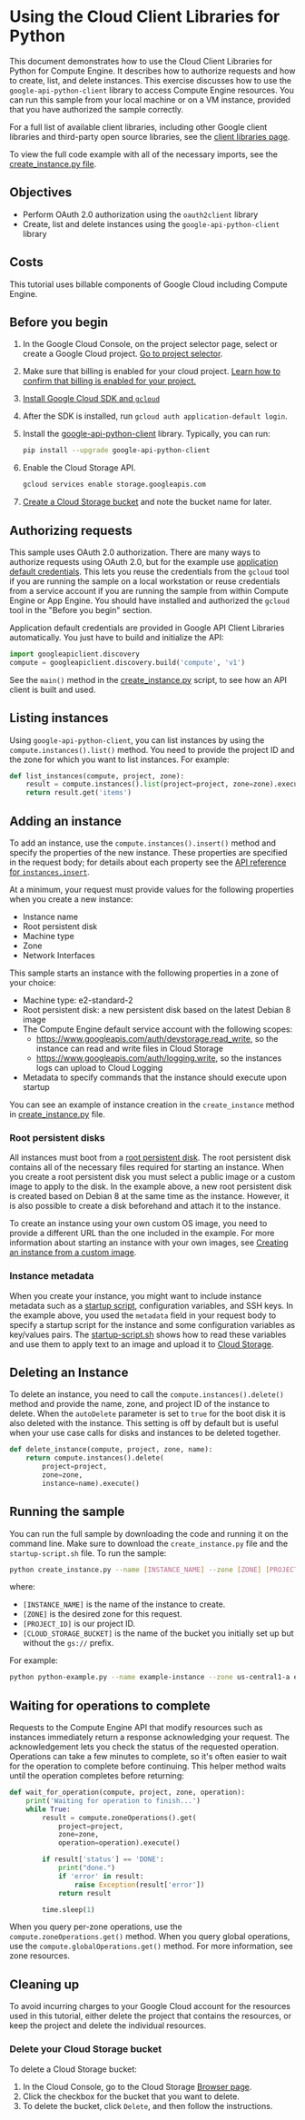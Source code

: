 # Using the Cloud Client Libraries for Python

This document demonstrates how to use the Cloud Client Libraries for Python for Compute Engine. 
It describes how to authorize requests and how to create, list, and delete instances. 
This exercise discusses how to use the `google-api-python-client` library to access Compute Engine 
resources. You can run this sample from your local machine or on a VM instance, provided that 
you have authorized the sample correctly.

For a full list of available client libraries, including other Google client libraries and 
third-party open source libraries, see the [client libraries page](https://cloud.google.com/compute/docs/api/libraries).

To view the full code example with all of the necessary imports, see the [create_instance.py file](create_instance.py).

## Objectives

 * Perform OAuth 2.0 authorization using the `oauth2client` library
 * Create, list and delete instances using the `google-api-python-client` library

## Costs

This tutorial uses billable components of Google Cloud including Compute Engine.

## Before you begin

1. In the Google Cloud Console, on the project selector page, select or create a Google Cloud project.
   [Go to project selector](https://console.cloud.google.com/projectselector2/home/dashboard).
1. Make sure that billing is enabled for your cloud project. 
   [Learn how to confirm that billing is enabled for your project.](https://cloud.google.com/billing/docs/how-to/modify-project)
1. [Install Google Cloud SDK and `gcloud`](https://cloud.google.com/sdk)
1. After the SDK is installed, run `gcloud auth application-default login`.
1. Install the [google-api-python-client](http://github.com/googleapis/google-api-python-client) library. Typically, you can run:
   
   ```bash
   pip install --upgrade google-api-python-client
   ```

1. Enable the Cloud Storage API.
   ```bash
   gcloud services enable storage.googleapis.com
   ```
1. [Create a Cloud Storage bucket](https://cloud.google.com/storage/docs/creating-buckets) and note the bucket name for later.

## Authorizing requests

This sample uses OAuth 2.0 authorization. There are many ways to authorize requests using OAuth 2.0,
but for the example use [application default credentials](https://developers.google.com/accounts/docs/application-default-credentials). This lets you reuse the credentials from 
the `gcloud` tool if you are running the sample on a local workstation or reuse credentials from a 
service account if you are running the sample from within Compute Engine or App Engine. You should 
have installed and authorized the `gcloud` tool in the "Before you begin" section.

Application default credentials are provided in Google API Client Libraries automatically. 
You just have to build and initialize the API:

```python
import googleapiclient.discovery
compute = googleapiclient.discovery.build('compute', 'v1')
```

See the `main()` method in the [create_instance.py](create_instance.py) script, to see how an API
client is built and used.

## Listing instances

Using `google-api-python-client`, you can list instances by using the `compute.instances().list()` method. 
You need to provide the project ID and the zone for which you want to list instances. For example:

```python
def list_instances(compute, project, zone):
    result = compute.instances().list(project=project, zone=zone).execute()
    return result.get('items')
```

## Adding an instance

To add an instance, use the `compute.instances().insert()` method and specify the properties of the new 
instance. These properties are specified in the request body; for details about each property see 
the [API reference for `instances.insert`](https://cloud.google.com/compute/docs/reference/latest/instances/insert).

At a minimum, your request must provide values for the following properties when you create a new 
instance:

* Instance name
* Root persistent disk
* Machine type
* Zone
* Network Interfaces

This sample starts an instance with the following properties in a zone of your choice:

* Machine type: e2-standard-2
* Root persistent disk: a new persistent disk based on the latest Debian 8 image
* The Compute Engine default service account with the following scopes:
  * https://www.googleapis.com/auth/devstorage.read_write, so the instance can read and write files in Cloud Storage
  * https://www.googleapis.com/auth/logging.write, so the instances logs can upload to Cloud Logging
* Metadata to specify commands that the instance should execute upon startup

You can see an example of instance creation in the `create_instance` method in [create_instance.py](create_instance.py) file.

### Root persistent disks

All instances must boot from a [root persistent disk](https://cloud.google.com/compute/docs/disks/create-root-persistent-disks).
The root persistent disk contains all of the necessary files required for starting an instance. 
When you create a root persistent disk you must select a public image or a custom image to apply to 
the disk. In the example above, a new root persistent disk is created based on Debian 8 at the same 
time as the instance. However, it is also possible to create a disk beforehand and attach it to the 
instance.

To create an instance using your own custom OS image, you need to provide a different URL than 
the one included in the example. For more information about starting an instance with your own 
images, see [Creating an instance from a custom image](https://cloud.google.com/compute/docs/instances/create-start-instance#creating_an_instance_from_a_custom_image).



### Instance metadata

When you create your instance, you might want to include instance metadata such as a [startup script](https://cloud.google.com/compute/docs/startupscript), 
configuration variables, and SSH keys. In the example above, you used the `metadata` field in your 
request body to specify a startup script for the instance and some configuration variables as 
key/values pairs. The [startup-script.sh](startup-script.sh) shows how to read these variables and use them 
to apply text to an image and upload it to [Cloud Storage](https://cloud.google.com/storage).

## Deleting an Instance

To delete an instance, you need to call the `compute.instances().delete()` method and provide the name, 
zone, and project ID of the instance to delete. When the `autoDelete` parameter is set to `true` for the 
boot disk it is also deleted with the instance. This setting is off by default but is 
useful when your use case calls for disks and instances to be deleted together.

```python
def delete_instance(compute, project, zone, name):
    return compute.instances().delete(
        project=project,
        zone=zone,
        instance=name).execute()
```

## Running the sample

You can run the full sample by downloading the code and running it on the command line. Make sure 
to download the `create_instance.py` file and the `startup-script.sh` file. To run the sample:

```bash
python create_instance.py --name [INSTANCE_NAME] --zone [ZONE] [PROJECT_ID] [CLOUD_STORAGE_BUCKET]
```

where:

* `[INSTANCE_NAME]` is the name of the instance to create.
* `[ZONE]` is the desired zone for this request.
* `[PROJECT_ID]` is our project ID.
* `[CLOUD_STORAGE_BUCKET]` is the name of the bucket you initially set up but without the `gs://` prefix.

For example:

```bash
python python-example.py --name example-instance --zone us-central1-a example-project my-gcs-bucket
```

## Waiting for operations to complete

Requests to the Compute Engine API that modify resources such as instances immediately return a 
response acknowledging your request. The acknowledgement lets you check the status of the requested 
operation. Operations can take a few minutes to complete, so it's often easier to wait for the 
operation to complete before continuing. This helper method waits until the operation completes 
before returning:

```python
def wait_for_operation(compute, project, zone, operation):
    print('Waiting for operation to finish...')
    while True:
        result = compute.zoneOperations().get(
            project=project,
            zone=zone,
            operation=operation).execute()

        if result['status'] == 'DONE':
            print("done.")
            if 'error' in result:
                raise Exception(result['error'])
            return result

        time.sleep(1)
```

When you query per-zone operations, use the `compute.zoneOperations.get()` method. When you query global 
operations, use the `compute.globalOperations.get()` method. For more information, see zone resources.

## Cleaning up

To avoid incurring charges to your Google Cloud account for the resources used in this tutorial, 
either delete the project that contains the resources, or keep the project and delete the 
individual resources.

### Delete your Cloud Storage bucket

To delete a Cloud Storage bucket:
1. In the Cloud Console, go to the Cloud Storage [Browser page](https://console.cloud.google.com/storage/browser).
1. Click the checkbox for the bucket that you want to delete.
1. To delete the bucket, click `Delete`, and then follow the instructions.
